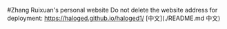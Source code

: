 #Zhang Ruixuan's personal website
Do not delete the website address for deployment: https://haloged.github.io/haloged1/
[中文](./README.md 中文)
